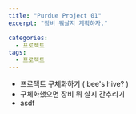 ```yaml
---
title: "Purdue Project 01"
excerpt: "장비 뭐살지 계획하자."

categories:
  - 프로젝트
tags:
  - 프로젝트
---
```


- 프로젝트 구체화하기 ( bee's hive? )
- 구체화했으면 장비 뭐 살지 간추리기
- asdf
